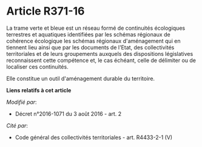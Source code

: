 # Article R371-16

La trame verte et bleue est un réseau formé de continuités écologiques terrestres et aquatiques identifiées par les schémas
régionaux de cohérence écologique les schémas régionaux d'aménagement qui en tiennent lieu  ainsi que par les documents de
l'Etat, des collectivités territoriales et de leurs groupements auxquels des dispositions législatives reconnaissent cette
compétence et, le cas échéant, celle de délimiter ou de localiser ces continuités. 

Elle constitue un outil d'aménagement durable du territoire.

**Liens relatifs à cet article**

_Modifié par_:

  - Décret n°2016-1071 du 3 août 2016 - art. 2

_Cité par_:

  - Code général des collectivités territoriales - art. R4433-2-1 (V)
